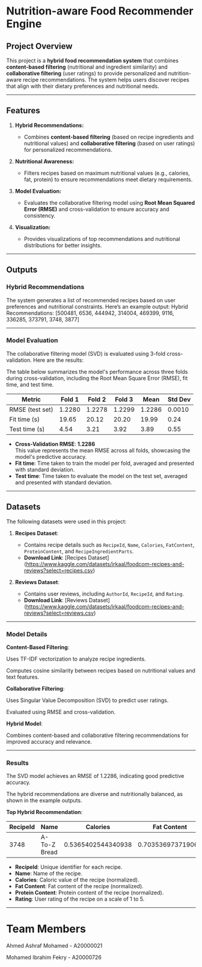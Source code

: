 # Nutrition-aware Food Recommender Engine

## Project Overview

This project is a **hybrid food recommendation system** that combines **content-based filtering** (nutritional and ingredient similarity) and **collaborative filtering** (user ratings) to provide personalized and nutrition-aware recipe recommendations. The system helps users discover recipes that align with their dietary preferences and nutritional needs.

--- 

## Features

1. **Hybrid Recommendations:**
   - Combines **content-based filtering** (based on recipe ingredients and nutritional values) and **collaborative filtering** (based on user ratings) for personalized recommendations.

2. **Nutritional Awareness:**
   - Filters recipes based on maximum nutritional values (e.g., calories, fat, protein) to ensure recommendations meet dietary requirements.

3. **Model Evaluation:**
   - Evaluates the collaborative filtering model using **Root Mean Squared Error (RMSE)** and cross-validation to ensure accuracy and consistency.

4. **Visualization:**
   - Provides visualizations of top recommendations and nutritional distributions for better insights.

---

## Outputs

### Hybrid Recommendations
The system generates a list of recommended recipes based on user preferences and nutritional constraints. Here’s an example output:
Hybrid Recommendations: [500481, 6536, 444942, 314004, 469399, 9116, 336285, 373791, 3748, 3877]

---

### Model Evaluation
The collaborative filtering model (SVD) is evaluated using 3-fold cross-validation. Here are the results:

The table below summarizes the model's performance across three folds during cross-validation, including the Root Mean Square Error (RMSE), fit time, and test time.

| Metric         | Fold 1  | Fold 2  | Fold 3  | Mean   | Std Dev |
|----------------|---------|---------|---------|--------|---------|
| RMSE (test set)| 1.2280  | 1.2278  | 1.2299  | 1.2286 | 0.0010  |
| Fit time (s)   | 19.65   | 20.12   | 20.20   | 19.99  | 0.24    |
| Test time (s)  | 4.54    | 3.21    | 3.92    | 3.89   | 0.55    |

- **Cross-Validation RMSE**: **1.2286**  
  This value represents the mean RMSE across all folds, showcasing the model's predictive accuracy.
- **Fit time**: Time taken to train the model per fold, averaged and presented with standard deviation.
- **Test time**: Time taken to evaluate the model on the test set, averaged and presented with standard deviation.


---

## Datasets
The following datasets were used in this project:

1. **Recipes Dataset**:
   - Contains recipe details such as `RecipeId`, `Name`, `Calories`, `FatContent`, `ProteinContent`, and `RecipeIngredientParts`.
   - **Download Link**: [Recipes Dataset] (https://www.kaggle.com/datasets/irkaal/foodcom-recipes-and-reviews?select=recipes.csv)

2. **Reviews Dataset**:
   - Contains user reviews, including `AuthorId`, `RecipeId`, and `Rating`.
   - **Download Link**: [Reviews Dataset] (https://www.kaggle.com/datasets/irkaal/foodcom-recipes-and-reviews?select=reviews.csv)

---

### Model Details

**Content-Based Filtering**:

Uses TF-IDF vectorization to analyze recipe ingredients.

Computes cosine similarity between recipes based on nutritional values and text features.

**Collaborative Filtering**:

Uses Singular Value Decomposition (SVD) to predict user ratings.

Evaluated using RMSE and cross-validation.

**Hybrid Model**:

Combines content-based and collaborative filtering recommendations for improved accuracy and relevance.

---

### Results
The SVD model achieves an RMSE of 1.2286, indicating good predictive accuracy.

The hybrid recommendations are diverse and nutritionally balanced, as shown in the example outputs.

**Top Hybrid Recommendation**:

| RecipeId | Name         | Calories         | Fat Content       | Protein Content    | Rating             |
|----------|--------------|------------------|-------------------|--------------------|--------------------|
| 3748     | A-To-Z Bread | 0.5365402544340938 | 0.703536973719064 | -0.5721761988149869 | 4.7727272727272725 |

- **RecipeId**: Unique identifier for each recipe.
- **Name**: Name of the recipe.
- **Calories**: Caloric value of the recipe (normalized).
- **Fat Content**: Fat content of the recipe (normalized).
- **Protein Content**: Protein content of the recipe (normalized).
- **Rating**: User rating of the recipe on a scale of 1 to 5.


---


# Team Members
Ahmed Ashraf Mohamed - A20000021

Mohamed Ibrahim Fekry - A20000726
